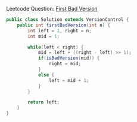 Leetcode Question: [First Bad Version](https://leetcode.com/problems/first-bad-version/)

```java
public class Solution extends VersionControl {
    public int firstBadVersion(int n) {
        int left = 1, right = n;
        int mid = 1;

        while(left < right) {
            mid = left + ((right - left) >> 1);
            if(isBadVersion(mid)) {
                right = mid;
            }
            else {
                left = mid + 1;
            }
        }

        return left;
    }
}
```
